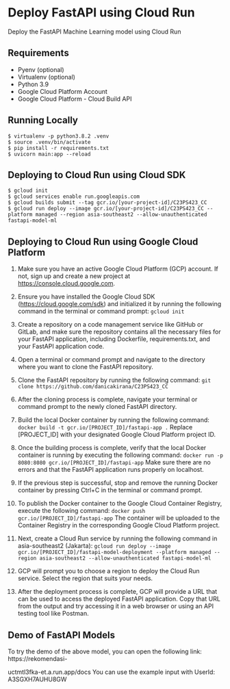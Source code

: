 # Deploy FastAPI using Cloud Run
Deploy the FastAPI Machine Learning model using Cloud Run


## Requirements
* Pyenv (optional)
* Virtualenv (optional)
* Python 3.9
* Google Cloud Platform Account
* Google Cloud Platform - Cloud Build API


## Running Locally
```
$ virtualenv -p python3.8.2 .venv
$ source .venv/bin/activate
$ pip install -r requirements.txt
$ uvicorn main:app --reload
```

## Deploying to Cloud Run using Cloud SDK
```
$ gcloud init
$ gcloud services enable run.googleapis.com
$ gcloud builds submit --tag gcr.io/[your-project-id]/C23PS423_CC
$ gcloud run deploy --image gcr.io/[your-project-id]/C23PS423_CC --platform managed --region asia-southeast2 --allow-unauthenticated fastapi-model-ml
```

## Deploying to Cloud Run using Google Cloud Platform

1. Make sure you have an active Google Cloud Platform (GCP) account. If not, sign up and create a new project at https://console.cloud.google.com.

2. Ensure you have installed the Google Cloud SDK (https://cloud.google.com/sdk) and initialized it by running the following command in the terminal or command prompt:
   ``` gcloud init ```

3. Create a repository on a code management service like GitHub or GitLab, and make sure the repository contains all the necessary files for your FastAPI application, including Dockerfile, requirements.txt, and your FastAPI application code.

4. Open a terminal or command prompt and navigate to the directory where you want to clone the FastAPI repository.

5. Clone the FastAPI repository by running the following command:
   ` git clone https://github.com/danicakirana/C23PS423_CC `

6. After the cloning process is complete, navigate your terminal or command prompt to the newly cloned FastAPI directory.

7. Build the local Docker container by running the following command:
   ` docker build -t gcr.io/[PROJECT_ID]/fastapi-app . `
   Replace [PROJECT_ID] with your designated Google Cloud Platform project ID.

8. Once the building process is complete, verify that the local Docker container is running by executing the following command:
   ` docker run -p 8080:8080 gcr.io/[PROJECT_ID]/fastapi-app `
   Make sure there are no errors and that the FastAPI application runs properly on localhost.

9. If the previous step is successful, stop and remove the running Docker container by pressing Ctrl+C in the terminal or command prompt.

10. To publish the Docker container to the Google Cloud Container Registry, execute the following command:
    ` docker push gcr.io/[PROJECT_ID]/fastapi-app `
    The container will be uploaded to the Container Registry in the corresponding Google Cloud Platform project.

11. Next, create a Cloud Run service by running the following command in asia-southeast2 (Jakarta):
    ` gcloud run deploy --image gcr.io/[PROJECT_ID]/fastapi-model-deployment --platform managed --region asia-southeast2 --allow-unauthenticated fastapi-model-ml `

12. GCP will prompt you to choose a region to deploy the Cloud Run service. Select the region that suits your needs.

13. After the deployment process is complete, GCP will provide a URL that can be used to access the deployed FastAPI application. Copy that URL from the output and try accessing it in a web browser or using an API testing tool like Postman.

## Demo of FastAPI Models
To try the demo of the above model, you can open the following link: https://rekomendasi-

uctmtl3fka-et.a.run.app/docs
You can use the example input with UserId: A3SGXH7AUHU8GW
